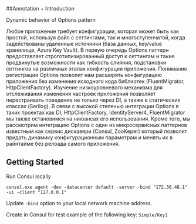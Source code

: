 ##Annotation + Introduction

Dynamic behavior of Options pattern

Любое приложение требует конфигурации, которая может быть как простой, используя файл с сеттингами, так и многоступенчатой, когда задействованы удаленные источники (база данных, key/value хранилище, Azure Key Vault). В первую очередь Options паттерн предоставляет строготипизированный доступ к сеттингам и такие продвинутые возможности как гибкость слияния, подстановки сеттингов на различных этапах конфигурации приложения. Понимание регистрации Options позволит нам расширять конфигурацию приложения без изменения исходного кода библиотек (FluentMigrator, HttpClientFactory). Изучение низкоуровневого механизма для отслеживания изменения настроек приложения позволяет перестраивать поведение не только через DI, а также в статических классах (Serilog). В связи с высокой степенью интеграции Options в таких проектах как DI, HttpClientFactory, IdentityServer4, FluentMigrator мы также остановимся на ниюансах его использования. Кроме того, мы рассмотрим интеграцию Options с один из микросервисных паттернов известным как сервис дискавери (Consul, ZooKeper) который позволит придать динамику конфигурационным параметрам и менять их в райнтайме без релоада самого приложения.


## Getting Started

Run Consul locally

```
consul.exe agent -dev -datacenter default -server -bind "172.30.48.1" -ui -client "127.0.0.1"
```

Update ```-bind``` option to your local network machine address.

Create in Consul for test example of the following key: ```Simple/Key1```